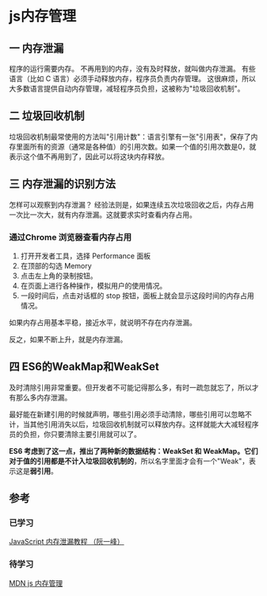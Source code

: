 # js内存管理

## 一 内存泄漏
程序的运行需要内存。
不再用到的内存，没有及时释放，就叫做内存泄漏。
有些语言（比如 C 语言）必须手动释放内存，程序员负责内存管理。
这很麻烦，所以大多数语言提供自动内存管理，减轻程序员负担，这被称为"垃圾回收机制"。

## 二 垃圾回收机制
垃圾回收机制最常使用的方法叫"引用计数"：语言引擎有一张"引用表"，保存了内存里面所有的资源（通常是各种值）的引用次数。如果一个值的引用次数是0，就表示这个值不再用到了，因此可以将这块内存释放。

## 三 内存泄漏的识别方法
怎样可以观察到内存泄漏？
经验法则是，如果连续五次垃圾回收之后，内存占用一次比一次大，就有内存泄漏。这就要求实时查看内存占用。

### 通过Chrome 浏览器查看内存占用
1. 打开开发者工具，选择 Performance 面板
2. 在顶部的勾选 Memory
3. 点击左上角的录制按钮。
4. 在页面上进行各种操作，模拟用户的使用情况。
5. 一段时间后，点击对话框的 stop 按钮，面板上就会显示这段时间的内存占用情况。

如果内存占用基本平稳，接近水平，就说明不存在内存泄漏。

反之，如果不断上升，就是内存泄漏。

## 四 ES6的WeakMap和WeakSet

及时清除引用非常重要。但开发者不可能记得那么多，有时一疏忽就忘了，所以才有那么多内存泄漏。

最好能在新建引用的时候就声明，哪些引用必须手动清除，哪些引用可以忽略不计，当其他引用消失以后，垃圾回收机制就可以释放内存。这样就能大大减轻程序员的负担，你只要清除主要引用就可以了。

**ES6 考虑到了这一点，推出了两种新的数据结构：WeakSet 和 WeakMap。它们对于值的引用都是不计入垃圾回收机制的**，所以名字里面才会有一个"Weak"，表示这是**弱引用**。



## 参考
### 已学习
[JavaScript 内存泄漏教程 （阮一峰）](http://www.ruanyifeng.com/blog/2017/04/memory-leak.html)

### 待学习
[MDN js 内存管理](https://developer.mozilla.org/zh-CN/docs/Web/JavaScript/Memory_Management)